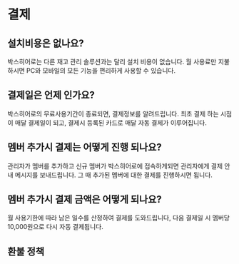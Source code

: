 # 결제

## 설치비용은 없나요?
박스히어로는 다른 재고 관리 솔루션과는 달리 설치 비용이 없습니다. 월 사용료만 지불하시면 PC와 모바일의 모든 기능을 편리하게 사용할 수 있습니다. 

## 결제일은 언제 인가요? 
박스히어로의 무료사용기간이 종료되면, 결제정보를 알려드립니다. 최초 결제 하는 시점이 매달 결제일이 되고, 결제시 등록된 카드로 매달 자동 결제가 이루어집니다.  

## 멤버 추가시 결제는 어떻게 진행 되나요? 
관리자가 멤버를 추가하고 신규 멤버가 박스히어로에 접속하게되면 관리자에게 결제 안내 메시지를 보내드립니다. 그 때 추가된 멤버에 대한 결제를 진행하시면 됩니다.  

## 멤버 추가시 결제 금액은 어떻게 되나요? 
월 사용기한에 따라 남은 일수를 산정하여 결제를 도와드립니다, 다음 결제일 시 멤버당 10,000원으로 다시 자동 결제됩니다. 

## 환불 정책

